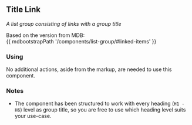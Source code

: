 ## Title Link

*A list group consisting of links with a group title*

Based on the version from MDB:<br>
{{ mdbootstrapPath '/components/list-group/#linked-items' }}

### Using

No additional actions, aside from the markup, are needed to use this component.

### Notes

* The component has been structured to work with every heading (`H1 - H6`) level as group title, so you are free to use which heading level suits your use-case.
